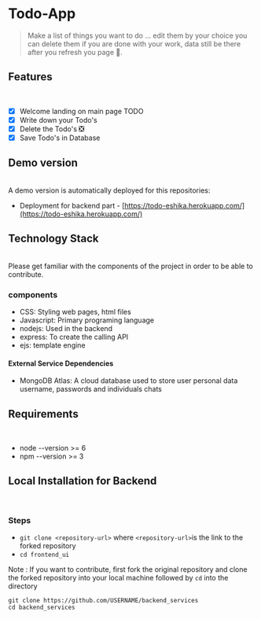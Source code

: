 # Todo-App

> Make a list of things you want to do ... edit them by your choice you can delete them if you are done with your work, data still be there after you refresh you page 🥰. 

## Features
</br>

- [x] Welcome landing on main page TODO
- [x] Write down your Todo's
- [x] Delete the Todo's ❎
- [x] Save Todo's in Database 

## Demo version
</br>
A demo version is automatically deployed for this repositories:

- Deployment for backend part - [https://todo-eshika.herokuapp.com/](https://todo-eshika.herokuapp.com/)

## Technology Stack 
</br>
Please get familiar with the components of the project in order to be able to contribute.

### components
- CSS: Styling web pages, html files
- Javascript: Primary programing language
- nodejs: Used in the backend
- express: To create the calling API
- ejs: template engine 


#### External Service Dependencies
- MongoDB Atlas: A cloud database used to store user personal data username, passwords and individuals chats

## Requirements
</br>

- node --version >= 6
- npm --version >= 3


## Local Installation for Backend
</br>

### Steps
- `git clone <repository-url>` where `<repository-url>`is the link to the forked repository
- `cd frontend_ui`

Note : If you want to contribute, first fork the original repository and clone the forked repository into your local machine followed by `cd` into the directory

```
git clone https://github.com/USERNAME/backend_services
cd backend_services

```
